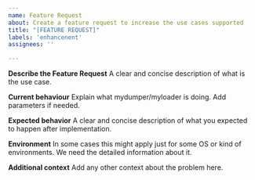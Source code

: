 ```yaml
---
name: Feature Request
about: Create a feature request to increase the use cases supported
title: "[FEATURE REQUEST]"
labels: 'enhancenent'
assignees: ''

---
```


**Describe the Feature Request**
A clear and concise description of what is the use case.

**Current behaviour**
Explain what mydumper/myloader is doing. Add parameters if needed.

**Expected behavior**
A clear and concise description of what you expected to happen after implementation.

**Environment**
In some cases this might apply just for some OS or kind of environments.
We need the detailed information about it.

**Additional context**
Add any other context about the problem here.
